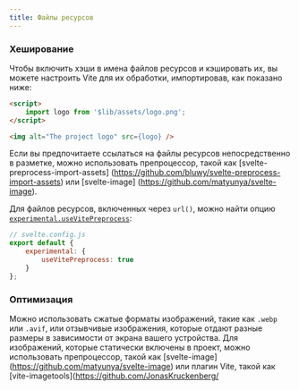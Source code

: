 ```yaml
---
title: Файлы ресурсов
---
```


### Хеширование

Чтобы включить хэши в имена файлов ресурсов и кэшировать их, вы можете настроить Vite для их обработки, импортировав, как показано ниже:

```html
<script>
	import logo from '$lib/assets/logo.png';
</script>

<img alt="The project logo" src={logo} />
```

Если вы предпочитаете ссылаться на файлы ресурсов непосредственно в разметке, можно использовать препроцессор, такой как [svelte-preprocess-import-assets] (https://github.com/bluwy/svelte-preprocess-import-assets) или [svelte-image] (https://github.com/matyunya/svelte-image).

Для файлов ресурсов, включенных через `url()`, можно найти опцию [`experimental.useVitePreprocess`](https://github.com/sveltejs/vite-plugin-svelte/blob/main/docs/config.md#usevitepreprocess):

```js
// svelte.config.js
export default {
	experimental: {
		useVitePreprocess: true
	}
};
```

### Оптимизация

Можно использовать сжатые форматы изображений, такие как `.webp` или `.avif`, или отзывчивые изображения, которые отдают разные размеры в зависимости от экрана вашего устройства. Для изображений, которые статически включены в проект, можно использовать препроцессор, такой как [svelte-image] (https://github.com/matyunya/svelte-image) или плагин Vite, такой как [vite-imagetools](https://github.com/JonasKruckenberg/
